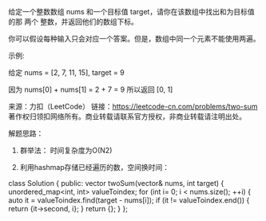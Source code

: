 
给定一个整数数组 nums 和一个目标值 target，请你在该数组中找出和为目标值的那 两个 整数，并返回他们的数组下标。

你可以假设每种输入只会对应一个答案。但是，数组中同一个元素不能使用两遍。

示例:

给定 nums = [2, 7, 11, 15], target = 9

因为 nums[0] + nums[1] = 2 + 7 = 9
所以返回 [0, 1]

来源：力扣（LeetCode）
链接：https://leetcode-cn.com/problems/two-sum
著作权归领扣网络所有。商业转载请联系官方授权，非商业转载请注明出处。


解题思路：

1. 群举法： 时间复杂度为O(N2)


2. 利用hashmap存储已经遍历的数，空间换时间：

class Solution {
public:
  vector<int> twoSum(vector<int>& nums, int target) {
    unordered_map<int, int> valueToindex;
    for (int i= 0; i < nums.size(); ++i) {
      auto it = valueToindex.find(target - nums[i]);
      if (it != valueToindex.end()) {
         return {it->second, i};
      }
    return {};
  }
};

